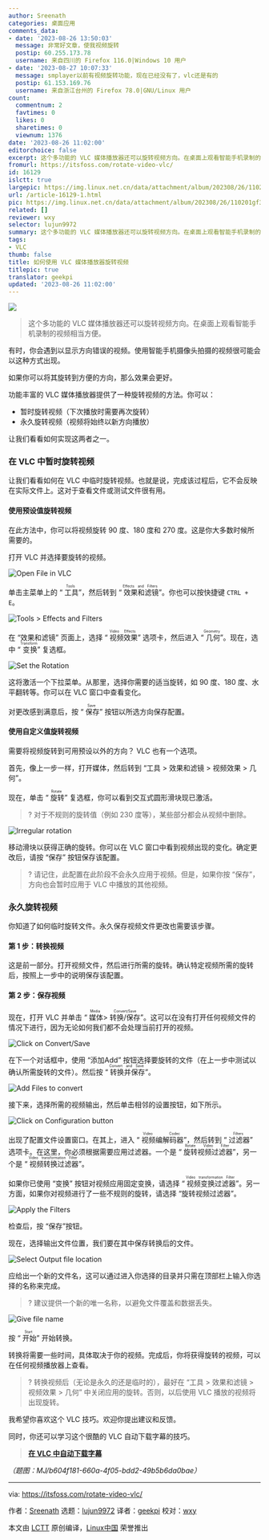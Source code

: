 ```yaml
---
author: Sreenath
categories: 桌面应用
comments_data:
- date: '2023-08-26 13:50:03'
  message: 非常好文章，使我视频旋转
  postip: 60.255.173.78
  username: 来自四川的 Firefox 116.0|Windows 10 用户
- date: '2023-08-27 10:07:33'
  message: smplayer以前有视频旋转功能，现在已经没有了，vlc还是有的
  postip: 61.153.169.76
  username: 来自浙江台州的 Firefox 78.0|GNU/Linux 用户
count:
  commentnum: 2
  favtimes: 0
  likes: 0
  sharetimes: 0
  viewnum: 1376
date: '2023-08-26 11:02:00'
editorchoice: false
excerpt: 这个多功能的 VLC 媒体播放器还可以旋转视频方向。在桌面上观看智能手机录制的视频相当方便。
fromurl: https://itsfoss.com/rotate-video-vlc/
id: 16129
islctt: true
largepic: https://img.linux.net.cn/data/attachment/album/202308/26/110201gf37d3djvis66seu.jpg
url: /article-16129-1.html
pic: https://img.linux.net.cn/data/attachment/album/202308/26/110201gf37d3djvis66seu.jpg.thumb.jpg
related: []
reviewer: wxy
selector: lujun9972
summary: 这个多功能的 VLC 媒体播放器还可以旋转视频方向。在桌面上观看智能手机录制的视频相当方便。
tags:
- VLC
thumb: false
title: 如何使用 VLC 媒体播放器旋转视频
titlepic: true
translator: geekpi
updated: '2023-08-26 11:02:00'
---
```


![](https://img.linux.net.cn/data/attachment/album/202308/26/110201gf37d3djvis66seu.jpg)



> 
> 这个多功能的 VLC 媒体播放器还可以旋转视频方向。在桌面上观看智能手机录制的视频相当方便。
> 
> 
> 


有时，你会遇到以显示方向错误的视频。使用智能手机摄像头拍摄的视频很可能会以这种方式出现。


如果你可以将其旋转到方便的方向，那么效果会更好。


功能丰富的 VLC 媒体播放器提供了一种旋转视频的方法。你可以：


* 暂时旋转视频（下次播放时需要再次旋转）
* 永久旋转视频（视频将始终以新方向播放）


让我们看看如何实现这两者之一。


### 在 VLC 中暂时旋转视频


让我们看看如何在 VLC 中临时旋转视频。也就是说，完成该过程后，它不会反映在实际文件上。这对于查看文件或测试文件很有用。


#### 使用预设值旋转视频


在此方法中，你可以将视频旋转 90 度、180 度和 270 度。这是你大多数时候所需要的。


打开 VLC 并选择要旋转的视频。


![Open File in VLC](https://img.linux.net.cn/data/attachment/album/202308/26/110235cz6j63qf66lfbzmf.png)


单击主菜单上的 “<ruby> 工具 <rt>  Tools </rt></ruby>”，然后转到 “<ruby> 效果和滤镜 <rt>  Effects and Filters </rt></ruby>”。你也可以按快捷键 `CTRL + E`。


![Tools > Effects and Filters](https://img.linux.net.cn/data/attachment/album/202308/26/110235g9b40ux4ukvia0r8.png)


在 “效果和滤镜” 页面上，选择 “<ruby> 视频效果 <rt>  Video Effects </rt></ruby>” 选项卡，然后进入 “<ruby> 几何 <rt>  Geometry </rt></ruby>”。现在，选中 “<ruby> 变换 <rt>  Transform </rt></ruby>” 复选框。


![Set the Rotation](https://img.linux.net.cn/data/attachment/album/202308/26/110236gmn5ou2ijwg56z5x.png)


这将激活一个下拉菜单。从那里，选择你需要的适当旋转，如 90 度、180 度、水平翻转等。你可以在 VLC 窗口中查看变化。


对更改感到满意后，按 “<ruby> 保存 <rt>  Save </rt></ruby>” 按钮以所选方向保存配置。


#### 使用自定义值旋转视频


需要将视频旋转到可用预设以外的方向？ VLC 也有一个选项。


首先，像上一步一样，打开媒体，然后转到 “工具 > 效果和滤镜 > 视频效果 > 几何”。


现在，单击 “<ruby> 旋转 <rt>  Rotate </rt></ruby>” 复选框，你可以看到交互式圆形滑块现已激活。



> 
> ? 对于不规则的旋转值（例如 230 度等），某些部分都会从视频中删除。
> 
> 
> 


![Irregular rotation](https://img.linux.net.cn/data/attachment/album/202308/26/110236m3yrf8fz909mq8zn.png)


移动滑块以获得正确的旋转。你可以在 VLC 窗口中看到视频出现的变化。确定更改后，请按 “保存” 按钮保存该配置。



> 
> ? 请记住，此配置在此阶段不会永久应用于视频。但是，如果你按 “保存”，方向也会暂时应用于 VLC 中播放的其他视频。
> 
> 
> 


### 永久旋转视频


你知道了如何临时旋转文件。永久保存视频文件更改也需要该步骤。


#### 第 1 步：转换视频


这是前一部分。打开视频文件，然后进行所需的旋转。确认特定视频所需的旋转后，按照上一步中的说明保存该配置。


#### 第 2 步：保存视频


现在，打开 VLC 并单击 “<ruby> 媒体 <rt>  Media </rt></ruby> > <ruby> 转换/保存 <rt>  Convert/Save </rt></ruby>”。这可以在没有打开任何视频文件的情况下进行，因为无论如何我们都不会处理当前打开的视频。


![Click on Convert/Save](https://img.linux.net.cn/data/attachment/album/202308/26/110237mei08jg4408g3kz4.png)


在下一个对话框中，使用 “添加Add” 按钮选择要旋转的文件（在上一步中测试以确认所需旋转的文件）。然后按 “<ruby> 转换并保存 <rt>  Convert and Save </rt></ruby>”。


![Add Files to convert](https://img.linux.net.cn/data/attachment/album/202308/26/110237bd17y0fbfpy717rb.png)


接下来，选择所需的视频输出，然后单击相邻的设置按钮，如下所示。


![Click on Configuration button](https://img.linux.net.cn/data/attachment/album/202308/26/110237i9qzrjs39frebyj3.png)


出现了配置文件设置窗口。在其上，进入 “<ruby> 视频编解码器 <rt>  Video Codec </rt></ruby>”，然后转到 “<ruby> 过滤器 <rt>  Filters </rt></ruby>” 选项卡。在这里，你必须根据需要应用过滤器。一个是 “<ruby> 旋转视频过滤器 <rt>  Rotate Video Filter </rt></ruby>”，另一个是 “<ruby> 视频转换过滤器 <rt>  Video transformation Filter </rt></ruby>”。


如果你已使用 “变换” 按钮对视频应用固定变换，请选择 “<ruby> 视频变换过滤器 <rt>  Video transformation Filter </rt></ruby>”。另一方面，如果你对视频进行了一些不规则的旋转，请选择 “旋转视频过滤器”。


![Apply the Filters](https://img.linux.net.cn/data/attachment/album/202308/26/110238ijd1fjqbear00b94.png)


检查后，按 “保存”按钮。


现在，选择输出文件位置，我们要在其中保存转换后的文件。


![Select Output file location](https://img.linux.net.cn/data/attachment/album/202308/26/110238bgxpigo2ne1coe4r.png)


应给出一个新的文件名，这可以通过进入你选择的目录并只需在顶部栏上输入你选择的名称来完成。



> 
> ? 建议提供一个新的唯一名称，以避免文件覆盖和数据丢失。
> 
> 
> 


![Give file name](https://img.linux.net.cn/data/attachment/album/202308/26/110239tkswfog3wsk2kg9j.png)


按 “<ruby> 开始 <rt>  Start </rt></ruby>” 开始转换。


转换将需要一些时间，具体取决于你的视频。完成后，你将获得旋转的视频，可以在任何视频播放器上查看。



> 
> ? 转换视频后（无论是永久的还是临时的），最好在 “工具 > 效果和滤镜 > 视频效果 > 几何” 中关闭应用的旋转。否则，以后使用 VLC 播放的视频将出现旋转。
> 
> 
> 


我希望你喜欢这个 VLC 技巧。欢迎你提出建议和反馈。


同时，你还可以学习这个很酷的 VLC 自动下载字幕的技巧。



> 
> **[在 VLC 中自动下载字幕](https://itsfoss.com/download-subtitles-automatically-vlc-media-player-ubuntu/)**
> 
> 
> 


*（题图：MJ/b604f181-660a-4f05-bdd2-49b5b6da0bae）*




---


via: <https://itsfoss.com/rotate-video-vlc/>


作者：[Sreenath](https://itsfoss.com/author/sreenath/) 选题：[lujun9972](https://github.com/lujun9972) 译者：[geekpi](https://github.com/geekpi) 校对：[wxy](https://github.com/wxy)


本文由 [LCTT](https://github.com/LCTT/TranslateProject) 原创编译，[Linux中国](https://linux.cn/) 荣誉推出